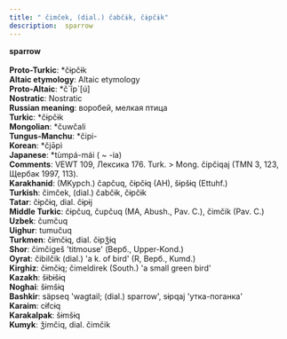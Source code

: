 ```yaml
---
title: " čimček, (dial.) čabčɨk, čɨpčɨk"
description:  sparrow
---
```

<p data-pagefind-weight="0.5">
<strong> sparrow</strong><br><br>
<strong>Proto-Turkic</strong>:  *čɨpčɨk<br>
<strong>Altaic etymology</strong>:  Altaic etymology<br>
<strong> Proto-Altaic</strong>:  *č`ĭ̀p`[ú]<br>
<strong>Nostratic</strong>:  Nostratic<br>
<strong>Russian meaning</strong>:  воробей, мелкая птица<br>
<strong>Turkic</strong>:  *čɨpčɨk<br>
<strong>Mongolian</strong>:  *čuwčali<br>
<strong>Tungus-Manchu</strong>:  *čipi-<br>
<strong>Korean</strong>:  *čjǝ̄pì<br>
<strong>Japanese</strong>:  *tùmpá-mái ( ~ -ia)<br>
<strong>Comments</strong>:  VEWT 109, Лексика 176. Turk. > Mong. čipčiqaj (TMN 3, 123, Щербак 1997, 113).<br>
<strong>Karakhanid</strong>:  (MKypch.) čapčuq, čɨpčɨq (AH), šɨpšɨq (Ettuhf.)<br>
<strong>Turkish</strong>:  čimček, (dial.) čabčɨk, čɨpčɨk<br>
<strong>Tatar</strong>:  čɨpčɨq, dial. čɨpɨj<br>
<strong>Middle Turkic</strong>:  čɨpčuq, čupčuq (MA, Abush., Pav. C.), čimčik (Pav. C.)<br>
<strong>Uzbek</strong>:  čumčuq<br>
<strong>Uighur</strong>:  tumučuq<br>
<strong>Turkmen</strong>:  čɨmčɨq, dial. čɨpǯɨq<br>
<strong>Shor</strong>:  čimčigeš 'titmouse' (Верб., Upper-Kond.)<br>
<strong>Oyrat</strong>:  čibilčik (dial.) 'a k. of bird' (R, Верб., Kumd.)<br>
<strong>Kirghiz</strong>:  čɨmčɨq; čimeldirek (South.) 'a small green bird'<br>
<strong>Kazakh</strong>:  šɨbɨšɨq<br>
<strong>Noghai</strong>:  šɨmšɨq<br>
<strong>Bashkir</strong>:  säpseq 'wagtail; (dial.) sparrow', sɨpqaj 'утка-поганка'<br>
<strong>Karaim</strong>:  cɨfcɨq<br>
<strong>Karakalpak</strong>:  šɨmšɨq<br>
<strong>Kumyk</strong>:  ǯimčiq, dial. čimčik<br>

</p>
